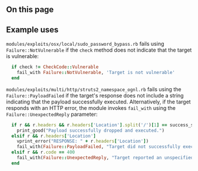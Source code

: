 ## On this page
## Example uses
`modules/exploits/osx/local/sudo_password_bypass.rb` fails using `Failure::NotVulnerable` if the `check` method does not indicate that the target is vulnerable:
```ruby
  if check != CheckCode::Vulnerable
    fail_with Failure::NotVulnerable, 'Target is not vulnerable'
  end
```

`modules/exploits/multi/http/struts2_namespace_ognl.rb` fails using the `Failure::PayloadFailed` if the target's response does not include a string indicating that the payload successfully executed.  Alternatively, if the target responds with an HTTP error, the module invokes `fail_with` using the `Failure::UnexpectedReply` parameter:
```ruby
  if r && r.headers && r.headers['Location'].split('/')[1] == success_string
    print_good("Payload successfully dropped and executed.")
  elsif r && r.headers['Location']
    vprint_error("RESPONSE: " + r.headers['Location'])
    fail_with(Failure::PayloadFailed, "Target did not successfully execute the request")
  elsif r && r.code == 400
    fail_with(Failure::UnexpectedReply, "Target reported an unspecified error while executing the payload")
  end
```

